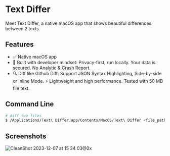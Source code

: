 # Text Differ
Meet Text Differ, a native macOS app that shows beautiful differences between 2 texts.

## Features
- ✅ Native macOS app
- 🔐 Built with developer mindset: Privacy-first, run locally. Your data is secured. No Analytic & Crash Report.
- 🔍 Diff like Github Diff: Support JSON Syntax Highlighting, Side-by-side or Inline Mode.
⚡️ Lightweight and high performance. Tested with 50 MB file text.

## Command Line
```sh
# diff two files
$ /Applications/Text\ Differ.app/Contents/MacOS/Text\ Differ <file_path> <file_path>
```

## Screenshots
![CleanShot 2023-12-07 at 15 34 03@2x](https://github.com/ProxymanApp/Text-Differ/assets/5878421/632958d1-e948-4f28-957e-5b12b8337ff6)
